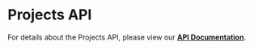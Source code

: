 # Projects API

For details about the Projects API, please view our [**API Documentation**](https://docs.logicdrop.io/#tag/Project-Services).

